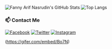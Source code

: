 ![Fanny Arif Nasrudin's GitHub Stats](https://github-readme-stats.vercel.app/api?username=fanian26&show_icons=true&&include_all_commits=true&title_color=fff&icon_color=79ff97&text_color=dfdfdf&bg_color=050505)
![Top Langs](https://github-readme-stats.vercel.app/api/top-langs/?username=fanian26&layout=compact&title_color=fff&icon_color=79ff97&text_color=dfdfdf&bg_color=050505)

### 📫 Contact Me

[![Facebook](https://img.shields.io/badge/Facebook-1877F2?style=for-the-badge&logo=facebook&logoColor=white)](https://facebook.com/ryan.hac)
[![Twitter](https://img.shields.io/badge/Twitter-1DA1F2?style=for-the-badge&logo=twitter&logoColor=white)](https://twitter.com/ryanaunur)
[![Instagram](https://img.shields.io/badge/Instagram-E4405F?style=for-the-badge&logo=instagram&logoColor=white)](https://www.instagram.com/nyandevid/)

(https://gifer.com/embed/Bo7N)

